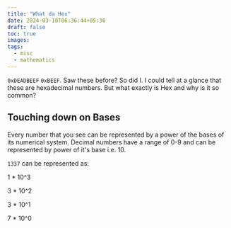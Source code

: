 ```yaml
---
title: "What da Hex"
date: 2024-03-10T06:36:44+05:30
draft: false
toc: true
images:
tags:
  - misc
  - mathematics
---
```


`0xDEADBEEF` `0xBEEF`. Saw these before? So did I. I could tell at a glance that these are hexadecimal numbers. But what exactly is Hex and why is it so common?
## Touching down on Bases

Every number that you see can be represented by a power of the bases of its numerical system. Decimal numbers have a range of 0-9 and can be represented by power of it's base i.e. 10.
 
`1337` can be represented as:

1 * 10^3

3 * 10^2

3 * 10^1

7 * 10^0
